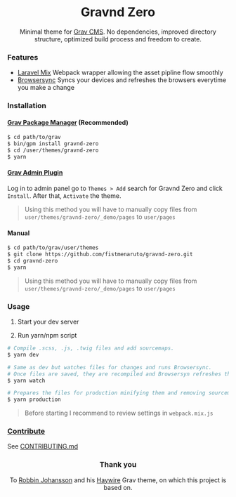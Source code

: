 <h1 align='center'>Gravnd Zero</h1>

<p align='center'>
  Minimal theme for <a href='http://github.com/getgrav/grav'>Grav CMS</a>. No dependencies, improved directory structure, optimized build process and freedom to create.
</p>

### Features

- [Laravel Mix](https://laravel.com/docs/5.5/mix) Webpack wrapper allowing the asset pipline flow smoothly
- [Browsersync](https://www.browsersync.io/) Syncs your devices and refreshes the browsers everytime you make a change

### Installation

#### [Grav Package Manager](http://learn.getgrav.org/advanced/grav-gpm) (Recommended)

``` sh
$ cd path/to/grav
$ bin/gpm install gravnd-zero
$ cd /user/themes/gravnd-zero
$ yarn
```

#### [Grav Admin Plugin](https://github.com/getgrav/grav-plugin-admin)

Log in to admin panel go to `Themes > Add` search for Gravnd Zero and click `Install`. After that, `Activate` the theme.
> Using this method you will have to manually copy files from `user/themes/gravnd-zero/_demo/pages` to `user/pages`

#### Manual

``` sh
$ cd path/to/grav/user/themes
$ git clone https://github.com/fistmenaruto/gravnd-zero.git
$ cd gravnd-zero
$ yarn
```
> Using this method you will have to manually copy files from `user/themes/gravnd-zero/_demo/pages` to `user/pages`

### Usage

1. Start your dev server

2. Run yarn/npm script

  ``` sh
  # Compile .scss, .js, .twig files and add sourcemaps.
  $ yarn dev

  # Same as dev but watches files for changes and runs Browsersync.
  # Once files are saved, they are recompiled and Browsersyn refreshes the browsers.
  $ yarn watch

  # Prepares the files for production minifying them and removing sourcemaps.
  $ yarn production
  ```

> Before starting I recommend to review settings in `webpack.mix.js`

### [Contribute](CONTRIBUTING.md)

See [CONTRIBUTING.md]()

<h3 align='center'>Thank you</h3>

<p align='center'>
  To <a href='https://github.com/robbinfellow'>Robbin Johansson</a> and his <a href='https://github.com/robbinfellow/haywire-grav'>Haywire</a> Grav theme, on which this project is based on.
</p>
